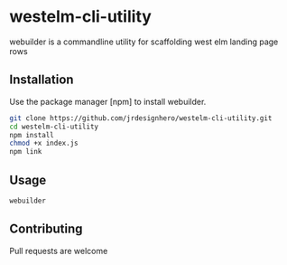 # westelm-cli-utility
webuilder is a commandline utility for scaffolding west elm landing page rows

## Installation

Use the package manager [npm] to install webuilder.

```bash
git clone https://github.com/jrdesignhero/westelm-cli-utility.git
cd westelm-cli-utility
npm install
chmod +x index.js
npm link
```

## Usage

```bash
webuilder
```

## Contributing
Pull requests are welcome

